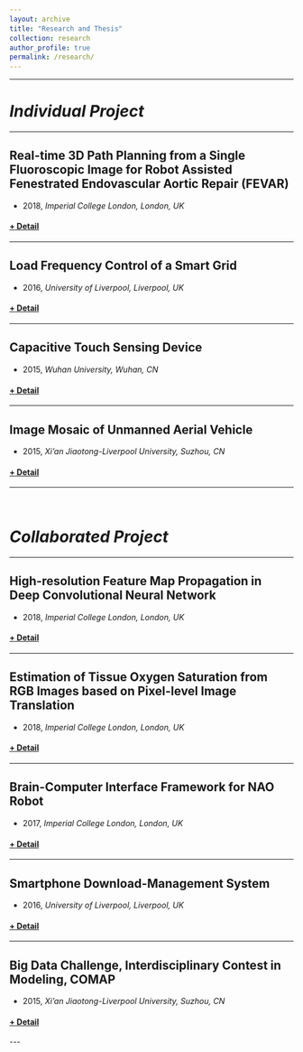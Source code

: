 ```yaml
---
layout: archive
title: "Research and Thesis"
collection: research
author_profile: true
permalink: /research/ 
---
```


<html>
<hr color="000000" />
</html>

# <i>Individual Project</i>
---
## <b>Real-time 3D Path Planning from a Single Fluoroscopic Image for Robot Assisted Fenestrated Endovascular Aortic Repair (FEVAR)</b>
* 2018, _Imperial College London, London, UK_
<h4><a href="javascript:void(0)" class="dsphead" onclick="dsp(this)"><span class="dspchar">+</span> Detail</a></h4>
<div class="dspcont" style='display:none;'>
  <fieldset>
  <ul>
    <li><b>Motivation</b>: To navigate robot-assisted fenestrated endovascular aortic repair.</li>
    <li><b>Pipeline</b>: 
      <ul>
        <li>Segmented Abdominal Aortic Aneurysm (AAA) using U-Net with data augmentation of grey value variation instead of rotation and mirroring to avoid overfitting caused by relatively small intra-subject variation of intensity and translation. </li>
        <li>Extracted the largest connected area from the segmented volume and reconstruct the 3D AAA shape using marching cube. </li>
        <li>Extracted the centrelines of AAA from CTA and fluoroscopy image. </li>
        <li>Establish the correspondence between the 3D preoperative and 2D intra-operative AAA skeletons using a proposed graph matching method. </li>
        <li>Deformed the 3D skeletons using thin plate spline with regularization in respect to skeleton length and smoothness for the non-rigid 2D/3D registration. </li>
        <li>Validated the proposed framework on simulation, phantom and patient AAA data sets, achieving 3D distance error of 2mm in the phantom setup. </li>
        <li>Obtained also performance advantages in terms of accuracy, robustness and time-efficiency.</li>
      </ul>
    </li>
    <li>[<u><a href="https://jianqingzheng.github.io/publication/HSMR2018-abdominal_zheng">publication</a></u>]</li>
  </ul>
  <br/>
  <img src='/images/aaaseg2d_2.gif' />
  <img src='/images/aaaseg3d.png' />
  <img src='/images/aaareg.jpg' />
  </fieldset>
</div>
<hr color="#FFFFFF" />

## <b>Load Frequency Control of a Smart Grid</b>
* 2016, _University of Liverpool, Liverpool, UK_
<h4><a href="javascript:void(0)" class="dsphead" onclick="dsp(this)"><span class="dspchar">+</span> Detail</a></h4>
<div class="dspcont" style='display:none;'>
  <fieldset>
  <ul>
    <li><b>Motivation</b>: To investigate on the potential usage of direct load control in load frequency control of a smart grid.</li>
    <li><b>Pipeline</b>: 
      <ul>
        <li>Built a mathematical model and the simulated one of Load Frequency Control and Direct Load Control in a multi-area power system. </li>
        <li>Decoupled frequency of each area by solving an equivalent optimization problem of minimizing flow network. </li>
        <li>Utilized direct controlled load to improve the efficiency and stability of the power system and validated the results with simulation.</li>
      </ul>
    </li>
  </ul>
  <br/>
  <img src='/images/powersystem.jpg' />
  <img src='/images/frequencydev.jpg' />
  </fieldset>
</div>
<hr color="#FFFFFF" />

## <b>Capacitive Touch Sensing Device</b>
* 2015, _Wuhan University, Wuhan, CN_
<h4><a href="javascript:void(0)" class="dsphead" onclick="dsp(this)"><span class="dspchar">+</span> Detail</a></h4>
<div class="dspcont" style='display:none;'>
  <fieldset>
  <ul>
    <li><b>Motivation</b>: To design and develop a capacitive touch sensing module used in toys.</li>
    <li><b>Pipeline</b>: 
      <ul>
        <li>Designed a printed circuit board and the coniguration of capacitance sensor and the sensing circuit.</li>
        <li>Analyzed electromagnetic coupling. Added an identification wire to each connected signal wire to compensate for current errors caused by the stray capacitances and parasitic capacitances between the connected wires and ground wire. </li>
        <li>Applied logic circuits to filter fake signals triggered by noise.</li>
      </ul>
    </li>
    <li>[<u><a href="https://jianqingzheng.github.io/publication/UMP2016-logic_zheng">patent</a></u>]</li>
  </ul>
  <br/>
  <img src='/images/patent1.png' />
  <img src='/images/patent2.png' />
  </fieldset>
</div>
<hr color="#FFFFFF" />

## <b>Image Mosaic of Unmanned Aerial Vehicle</b>
* 2015, _Xi’an Jiaotong-Liverpool University, Suzhou, CN_
<h4><a href="javascript:void(0)" class="dsphead" onclick="dsp(this)"><span class="dspchar">+</span> Detail</a></h4>
<div class="dspcont" style='display:none;'>
  <fieldset>
  <ul>
    <li><b>Motivation</b>: To implement an automatic program for image mosaic for a unmanned aerial vehicle.</li>
    <li><b>Pipeline</b>: 
      <ul>
        <li>Implemented noise reduction using a Wiener filter. Utilized the random sample consensus algorithm for image registration based on feature points extracted by the Scale-Invariant Feature Transform in MATLAB.</li>
        <li>Applied weighted averaging to image fusion. </li>
        <li>Completed a MATLAB program that implemented an automatic image mosaic for given photos.</li>
      </ul>
    </li>
  </ul>
  <br/>
  </fieldset>
</div>

---

<br />

# <i>Collaborated Project</i>
---
## <b>High-resolution Feature Map Propagation in Deep Convolutional Neural Network</b>
* 2018, _Imperial College London, London, UK_
<h4><a href="javascript:void(0)" class="dsphead" onclick="dsp(this)"><span class="dspchar">+</span> Detail</a></h4>
<div class="dspcont" style='display:none;'>
  <fieldset>
  <ul>
    <li><b>Motivation</b>: To investigate on the effect of atrous rate on receptive field in a deep convolutional neural network and to improve the resolution of feature maps and the efficiency of the network.</li>
    <li><b>Pipeline</b>: 
      <ul>
        <li>Theoretically analysed the receptive field (RF) with dilated (atrous) rate setting and the truncation effect.</li>
        <li>Obtained and proved a general solution of atrous rate setting for a uniform distributed RF while large and fully covered RF guaranteed.  </li>
        <li>Proposed a novel network, Atrous Convolutional Neural Network (ACNN) with skip connections and multi-scale consideration as an example for semantic segmentation.  </li>
        <li>Validated ACNN on three bio-medical datasets with high-resolution feature map propagation and reasonable segmentation results, reducing the number of variables by 99.75%, and achieving a reasonable DSC of 0.6~0.7. </li>
      </ul>
    </li>
    <li><b>Contribution</b>: 
      <ul>
        <li>Theoretical analysed and simulated the effect of atrous rate on the receptive field, and the truncation effect. </li>
        <li>Processed data and evaluated segmentation results. </li>
      </ul>
    </li>
  </ul>
  <br/>
  <img src='/images/125.gif' />
  <img src='/images/139.gif' />
  </fieldset>
</div>
<hr color="#FFFFFF" />

## Estimation of Tissue Oxygen Saturation from RGB Images based on Pixel-level Image Translation
* 2018, _Imperial College London, London, UK_
<h4><a href="javascript:void(0)" class="dsphead" onclick="dsp(this)"><span class="dspchar">+</span> Detail</a></h4>
<div class="dspcont" style='display:none;'>
  <fieldset>
  <ul>
    <li><b>Motivation</b>: To estimate tissue oxygen saturation directly from RGB images without hyperspectral images for a seamless integration of the proposed method into surgical and diagnostic workflows with standard endoscope systems.</li>
    <li><b>Pipeline</b>: 
      <ul>
        <li>Simulated RGB images and calculated the oxygen saturation from given hyperspectral images.</li>
        <li>Augmented data by flipping and cropping with a slide-window. </li>
        <li>Fed the simulated RGB images and the calculated oxygen saturation to train a conditional Generative Adversarial Network (cGAN).</li>
        <li>Estimated tissue oxygen using pixel-level image-to-image translation by cGAN.</li>
        <li>Evaluated prediction results using with different batch size and weight coefficient.</li>
      </ul>
    </li>
    <li><b>Contribution</b>: 
      <ul>
        <li>Programed data processing.</li>
        <li>Programed data augmentation.</li>
      </ul>
    </li>
    <li>[<u><a href="https://jianqingzheng.github.io/publication/HSMR2018-estimation_li">publication</a></u>]</li>
  </ul>
  <br/>
  <img src='/images/estimation_method.png' />
  <img src='/images/estimation_result.png' />
  </fieldset>
</div>
<hr color="#FFFFFF" />

## <b>Brain-Computer Interface Framework for NAO Robot</b>
* 2017, _Imperial College London, London, UK_
<h4><a href="javascript:void(0)" class="dsphead" onclick="dsp(this)"><span class="dspchar">+</span> Detail</a></h4>
<div class="dspcont" style='display:none;'>
  <fieldset>
  <ul>
    <li><b>Motivation</b>: To build a brain-computer interface network with electroencephalograph signals for robot control.</li>
    <li><b>Pipeline</b>: 
      <ul>
        <li>Removed the artefacts caused by electromyography and electrooculography from electroencephalograph (EEG) signals using Wavelet Analysis.</li>
        <li>Extracted the features of the EEG signals using Common Spatial Pattern (CSP) filter. Used Linear Discriminant Analysis (LDA), Support Vector Machine (SVM), Convolutional Neural Network (CNN) and Recurrent Neural Network (RNN) to classified two kinds of imaginary motion. </li>
        <li>Transmitted classified data to the second computer with SSH protocol by Python-Socket for real-time control of one NAO robot.</li>
        <li>Implemented colourized boundary distance measurement using histogram equalization to enhance contrast, a Laplacian filter to detect edge and a homogeneous transformation to reconstruct the 3-D coordinates.</li>
        <li>Controlled a NAO robot to walk out of a maze with EEG.</li>
      </ul>
    </li>
    <li><b>Contribution</b>: 
      <ul>
        <li>Optimized the algorithm of artefact removal.</li>
        <li>Extracted feature using CSP filter.</li>
        <li>Classified EEG signal using LDA in MATLAB and OpenVibe as well as kernel SVM in OpenVibe.</li>
        <li>Transmitted classified data with SSH. </li>
      </ul>
    </li>
    <li>[<u><a href="https://jianqingzheng.github.io/publication/UK-RAS2017-motor_zhang">publication</a></u>]</li>
  </ul>
  <br/>
  <img src='/images/eeg_control.jpg' />
  <img src='/images/maze_navig.jpg' />
  </fieldset>
</div>
<hr color="#FFFFFF" />

## <b>Smartphone Download-Management System</b>
* 2016, _University of Liverpool, Liverpool, UK_
<h4><a href="javascript:void(0)" class="dsphead" onclick="dsp(this)"><span class="dspchar">+</span> Detail</a></h4>
<div class="dspcont" style='display:none;'>
  <fieldset>
  <ul>
    <li><b>Motivation</b>: To investigate on management strategies of file downloading in a smartphone.</li>
    <li><b>Pipeline</b>: 
      <ul>
        <li>Built a model of Wi-Fi and 3G data transmissions using MATLAB.</li>
        <li>Simulated a process of file generation and downloads to optimize the downloading process.</li>
        <li>Designed strategies for priority ranking, and optimized loss functions.</li>
        <li>Implemented the data dynamic visualization of download values and download size for different strategies.</li>
        <li> Quantified the performance of each strategy according to the size and value of downloaded documents, tested the simulation in multiple internet environments, and selected the optimal strategies for most cases.</li>
      </ul>
    </li>
    <li><b>Contribution</b>: 
      <ul>
        <li>Leaded the group.</li>
        <li>Designed the framework and downloading strategies.</li>
        <li>Implemented the file generation and data visualization.</li>
      </ul>
    </li>
  </ul>
  <br/>
  <img src='/images/sim_map.png' />
  <img src='/images/download_doc.png' />
  </fieldset>
</div>
<hr color="#FFFFFF" /> 

## Big Data Challenge, Interdisciplinary Contest in Modeling, COMAP
* 2015, _Xi’an Jiaotong-Liverpool University, Suzhou, CN_
<h4><a href="javascript:void(0)" class="dsphead" onclick="dsp(this)"><span class="dspchar">+</span> Detail</a></h4>
<div class="dspcont" style='display:none;'>
  <fieldset>
  <ul>
    <li><b>Motivation</b>: To quantify and optimize the investment strategies to universities with a large dataset.</li>
    <li><b>Pipeline</b>: 
      <ul>
        <li>Replaced outlier and missing data using linear interpolation and averaging.</li>
        <li>Reduced the dimensions of the feature space with principal component analysis.</li>
        <li>Fitted a characteristic curve of investment and performance indexes weighted according to the result of the PCA using a Back-Propagation Neural Network (BP-NN).</li>
        <li>Utilized the Stochastic Gradient Descent method to minimize the cost function based on the Euclidean distance with various, random initial points.</li>
      </ul>
    </li>
    <li><b>Contribution</b>: 
      <ul>
        <li>Programed data pre-processing including normalization, data cleaning, as well as dimension reduction.</li>
        <li>Implemented BP-NN and optimization using MATLAB toolbox.</li>
      </ul>
    </li>
  </ul>
  <br/>
  </fieldset>
</div>
---
